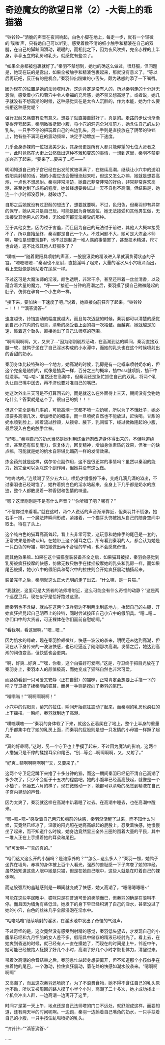 # 奇迹魔女的欲望日常（2）-大街上的乖猫猫

“铃铃铃~”清脆的声音在夜间响起，白色小脚在地上，每走一步，就有一个轻微的‘噗嗤’声，只有她自己可以听到。感受着数不清的细小触手和精液在自己的双腿，在自己的脚趾间滑动，暖暖的，而相比之下，因为夜风吹拂，完全赤裸的上半身，亭亭玉立的乳房和乳头，就感觉有些凉了。

“如果全身都被包裹就好了。”秦羽不禁想到，她也的确这么做过，很舒服，但问题是，她现在玩的是露出，如果全被触手和精液包裹起来，那就没有意义了。“等以后再玩吧，反正有的是机会。”秦羽伸出粉嫩的小舌头，颇为诱惑的添了一下嘴唇。

因为现在的位置是她的法师塔附近，这边肯定是没有人的，所以秦羽走的十分肆无忌惮，感受着小穴和菊穴中令人幸福的充斥感，她不禁又想高潮了。或者说，她几乎就没有不想高潮的时候，这种感觉实在是太令人沉醉的，作为本能，她为什么要抗拒这种感觉呢？

强行忍耐又痛苦有没有意义，想要了就直接自慰好了，真是的。走路的步伐也渐渐变得浮夸起来，秦羽微微挺起小腹，将小穴的洞完全对准前方，她含住自己的左边乳头，一只手不停的把玩着自己的右边乳头，另一手则是直接放在了阴蒂的铃铛上，她有些不满现在的震动频率，决定手动增加一下速度。

几乎全身赤裸的一位银发美少女，其身份更是所有人都只能仰望的七位大贤者之一，此时竟然在大街上公然做出这种不雅和变态的事情，一想到这里，秦羽不禁更加兴奋了起来。“要来了…要来了…唔——”

明明知道自己的子宫已经在出发前就被填满了，在继续高潮，继续让小穴中的透明假阳具射精的话，她的小腹应该会慢慢涨起来吧，但这又怎么办嘛，她就是想要高潮，一点也不想忍耐。秦羽非常清楚，她自己非常非常的好色，非常非常喜欢高潮，甚至达到了成瘾的程度，她曾经想要尝试过一天不自慰不高潮，但结果是，她连一个小时都没忍住，就破功了。

自那之后她就没有过忍耐的想法了，想要就要啊。不过，色归色，但秦羽却有异常的保守，她从来只是自己玩，可能是因为身居高位，她无法接受和其他男生做，无法接受其他男人的肉棒，无论如何都无法接受的那种。

至于其他女生，因为过于害羞，而且因为自己的玩法过于前进，其他人大概率接受不了，所以自始至终，秦羽都是自己一个人。不过问题不大，她可是大炼金术师啊，哪怕是想要玩群P，也不过是制造一堆人偶的事情罢了，甚至技术精湛，尺寸也合适，这不比找其他人舒服多了？

“噗嗤——”随着假阳具喷射的声音，一股股滚烫的精液进入早就满负荷状态的子宫。“嗯嗯嗯嗯…”秦羽也不忍耐，直接淫叫了起来，大量的淫水从小穴喷涌而出，看上去就像是她站着在尿尿一样。

不过这可是大魔法师的淫液，颜色透明，非常干净，甚至还带着一丝丝清香，以及蕴含着大量的魔力。“呼——”接近一分钟的高潮之后，秦羽摸了摸自己微微隆起的肚子，仿佛在孕育一个小生命一样。

“接下来，要加快一下速度了吧。”说着，她直接向前狂奔了起来。“铃铃铃~！！！”“滴答滴答~”

速度越快，铃铛震动的幅度就越大，而且每次迈腿的时候，秦羽都可以清楚的感觉到自己小穴内的假阳具，清晰的感受着上面的每一次褶皱。而越爽，她就越是加速，趁着这个劲头，直接抛出了自己法师塔的范围。

“啊啊啊啊啊，又，又来了…”因为刚刚剧烈活动，在高潮到达的瞬间，秦羽直接双腿一软，就鸭子坐在了自己淫水构成的小水潭中，而她的乳头也在这个时候喷射出的香甜的奶水。

秦羽身体比较特殊的一个地方，她高潮的时候，乳房是有一定概率喷射奶水的，但这个完全是随机的，就像是抽奖一样，百分之三的概率，抽中ssr就喷奶，抽不中就没事。“哈~哈~”虽然还在高潮中，但秦羽还是急忙抓住自己的双乳，将两个乳头让自己嘴中送去，再不济也要对准自己的嘴巴。

她这次外出三天可是不打算回去的，而是就这么在外面待上三天，期间没有食物她吃什么？答案就是这个了。很自己的奶！！！

但这个完全是看几率的，可能高潮一天都不喷一次奶呢，所以为了不饿肚子，她必须要多高潮几次，增加喷奶的概率，而一旦喷奶自然也不能放过，赶快喝。甘甜的奶水喷到脸上，顺着流过脖颈，从锁骨、腋下，乳间留下，经过微微隆起的小腹，最后浸入白色的触手丝袜。

“好喝…”秦羽自己的奶水当然是她利用炼金药剂改造身体得出来的，不但味道绝佳，甚至还有恢复魔力，恢复体力，回复精神，增加身体素质的效果，但唯一的缺点嘛，可能就是她的奶水自带堪比媚药一样的发情效果。

炼金药剂就是这样，偶尔带点副作用，这不是很正常的事情吗？虽然以秦羽的能力，她完全可以免除这个副作用，但她并没有这么做。

“咕咚咕咚。”连续喝了至少五大口，喷奶才慢慢停下来，变成几滴几滴的溢出，不过秦羽也已经喝饱了，她杵着奶白色的淫水站起来，全身上下几乎都是奶水的痕迹，整个人都散发着一种香甜和色情的味道。

“嗯？这里刚刚是不是有什么声音？”“你听错了吧？哪有？”

“不信你过来看看。”就在这时，两个人说话的声音渐渐靠近，但秦羽并不慌张，她右手一摊，一个魔法阵瞬间形成，紧接着，一个猫耳头饰被她从自己的随身空间中取出，待在了头上。

这个纯白色的猫耳高高耸起，看上去非常可爱，这玩意和她伸手的尾巴是一套的，正常效果是修改认知。在她带上这个猫耳之后，所有看到秦羽的人，都会认为她是一只白色的母猫，哪怕她做出再不合理的举动，也不会感觉奇怪。

而其他效果嘛…如果在这个猫猫套装装备齐全之后，如果猫耳被捏，秦羽会感觉到乳房被疯狂按摩的快感，仿佛无数只触手在揉捏按摩她的乳头和乳房一样，而如果尾巴被摸，她小穴中的假阳具和菊穴中的拉住则会开始疯狂震动抽搐起来。

装备完毕之后，秦羽就这么正大光明的走了出去。“什么嘛，是一只猫。”

“我就说，这里可是大贤者的法师塔附近，这么可能会有什么奇怪的动静？”这是两个巡逻卫兵，现在似乎是恰好路过这里。

而秦羽也不含糊，就站在这两个卫兵旁边不到两米到底地方，抬起自己的右腿，开始疯狂摇晃起自己阴蒂上的铃铛，同时尝试按压自己小穴中的假阳具。“嗯…嗯…你们口中的大贤者，可正裸体在你们面前自慰呢啊。”

“看我啊，看这里啊。”“嗯…嗯…”

因为奶水的缘故，现在秦羽脸颊微红，快感一波波的袭来，明明还未达到高潮，但现在从下身传来的一波波快感，也已经逼近了刚刚那次高潮。发情之后，她达到高潮的阈值变高，但快感也会更爽。

“啊，好爽…好爽…”“嘿，你看，这个白猫好可爱啊。”这是，守卫终于把目光放在了秦羽身上，秦羽本人的颜值极高，而她变成了猫咪自然也非常可爱。

而路边看到一只可爱又安静（正在自慰）的猫咪，正常肯定会想要上手撸一下的吧？守卫揉了揉秦羽的猫耳，而另一手则是摸向了秦羽的尾巴。

“嗡嗡嗡！”“啊啊啊啊啊！”

小穴中的假阳具，菊穴的拉住，瞬间开始疯狂震动了起来，而秦羽的乳房也疯狂的上下摇摆。一瞬间，秦羽就到达了高潮。

“噗嗤噗嗤——”秦羽的身体软了下来，就这么正着爬在了地上，整个上半身的重量几乎都集中在了她的乳房上面，而秦羽的屁股则是想一只发情的小母猫一样撅了起来。

“真的好乖啊。”这时，另一个守卫也上手摸了起来，不过因为魔法的影响，这两个人撸猫只是不停的揉捏耳朵和尾巴。“别…等会…啊啊啊啊，又，又射了。”

“好爽…额啊啊啊啊啊”“又，又要来了。”

这两个守卫足足蹲下来撸了十多分钟的猫，而这一期间秦羽已经记不清自己高潮了多少次了，只少不会低于十五次的程度吧。她的小腹早已经高高鼓起，就像是一个小柚子，怀胎五六月的样子，现在微微动一下，她都可以清晰的感觉到精液在自己子宫内晃动的声音。

因为太爽了，秦羽就这样在高潮中趴着睡了过去。在高潮中睡去，也在高潮中醒来。

“嗯~嗯~嗯~”感受着自己两穴和胸前的快感，秦羽渐渐醒了过来，而不知什么时候，天竟然已经凉了，温暖的阳光照在她高高崛起的屁股上。忍受着快感，她慢慢坐了起来，而不知道什么时候，她身边竟然里三全外三圈的围着大量的平民，其中一堆人正在上手摸着她的耳朵和尾巴。

“好可爱啊~”“真的真的。”

“咱们这又这么开的小猫吗？是谁家养的？”“怎么…这么多人？”秦羽一愣，她鸭子坐靠在墙角，赤裸的身体被上百个人看光，强烈的羞耻感一下子席卷了她的神经，虽然她知道这些人眼中她是只猫，但是在她自己眼中，这些人就是在盯着自己的裸体啊。

而这股强烈的羞耻感则是一瞬间就变成了快感，她又高潮了。“嗯嗯嗯嗯嗯~”

可能在这些平民眼中，猫咪只是在普通可爱的卖萌而已，但秦羽的确是在浪叫不停。而且因为墙角有些低洼，她发下的身下早已经积满了自己的淫水，甚至没过了她的小穴，白色的丝袜几乎全部浸泡在淫水中。

“咕噜咕噜”继续喷射的淫水，在淫水池中发出了奇怪的气泡声。

不过奇怪的是，这次竟然没有感受到射精的感觉，秦羽低头望去，才发现自己的小腹早已经和九月怀胎的女人差不多，假阳具中储存的精液已经射光了。看上去，在她爽到昏迷的时候，就已经有人一直在摸她了，而现在的时间是上午，邻近中午，她可能已经被路人抚摸了好几个小时，高潮了好几个小时才恢复体力，清醒过来。

带着次高潮的余音结束之后，秦羽急忙站起身想要离开，但不知道那个小孩似乎在拉着她的尾巴，一个激动，拉住疯狂震动，菊花处的快感如潮水般袭来。“嗯啊啊啊啊”

又高潮了，而且这次秦羽还喷奶了。为了不浪费食物，她不得不含住自己的乳头原地不动，所以又被周围的路人摸了小半个小时，高潮了二十多次，她才成功找出一个机会冲出人群，一边高潮一边离开了这里。

时间才是第一天上午，地点还是自己法师塔的门口不远处，就舒服成这样，而要知道，还有两天半的时间呢啊。一边跑，秦羽一边舔着自己嘴角的奶水，一只手扶着自己的小腹，一只手按住乱甩喷奶的乳头。

“铃铃铃~”“滴答滴答~”

……